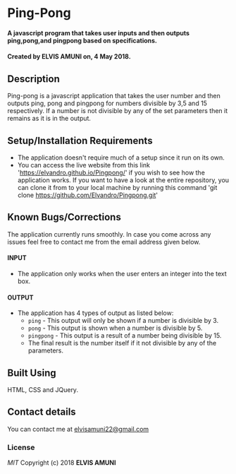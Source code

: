 # Ping-Pong
#### A javascript program that takes user inputs and then outputs ping,pong,and pingpong based on specifications.
#### Created by **ELVIS AMUNI** on, 4 May 2018.
## Description
Ping-pong is a javascript application that takes the user number and then outputs ping, pong and pingpong for numbers divisible by 3,5 and 15 respectively. If a number is not divisible by any of the set parameters then it remains as it is in the output.
## Setup/Installation Requirements
* The application doesn't require much of a setup since it run on its own.
* You can access the live website from this link 'https://elvandro.github.io/Pingpong/' if you wish to see how the application works. If you want to have a look at the entire repository, you can clone it from to your local machine by running this command 'git clone https://github.com/Elvandro/Pingpong.git'
## Known Bugs/Corrections
The application currently runs smoothly. In case you come across any issues feel free to contact me from the email address given below.  
#### INPUT
* The application only works when the user enters an integer into the text box.  
#### OUTPUT
* The application has 4 types of output as listed below:
  * `ping` - This output will only be shown if a number is divisible by 3.
  * `pong` - This output is shown when a number is divisible by 5.
  * `pingpong` - This output is a result of a number being divisible by 15.
  *  The final result is the number itself if it not divisible by any of the parameters.
## Built Using
HTML, CSS and JQuery.
## Contact details
You can contact me at elvisamuni22@gmail.com
### License
*MIT*
Copyright (c) 2018 **ELVIS AMUNI**
